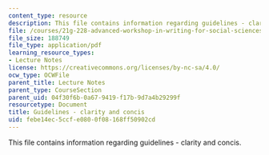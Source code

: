```yaml
---
content_type: resource
description: This file contains information regarding guidelines - clarity and concis.
file: /courses/21g-228-advanced-workshop-in-writing-for-social-sciences-and-architecture-els-spring-2007/febe14ec5ccfe0800f08168ff50902cd_MIT21G.228S07_guideClarity.pdf
file_size: 188749
file_type: application/pdf
learning_resource_types:
- Lecture Notes
license: https://creativecommons.org/licenses/by-nc-sa/4.0/
ocw_type: OCWFile
parent_title: Lecture Notes
parent_type: CourseSection
parent_uid: 04f30f6b-0a67-9419-f17b-9d7a4b29299f
resourcetype: Document
title: Guidelines - clarity and concis
uid: febe14ec-5ccf-e080-0f08-168ff50902cd
---
```

This file contains information regarding guidelines - clarity and concis.